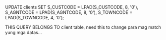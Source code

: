 UPDATE clients
SET
S_CUSTCODE = LPAD(S_CUSTCODE, 8, '0'),
S_AGNTCODE = LPAD(S_AGNTCODE, 8, '0'),
S_TOWNCODE = LPAD(S_TOWNCODE, 4, '0');

THIS QUERY BELONGS TO client table, need this to change para mag match yung mga datas...
